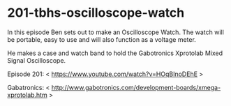 # 201-tbhs-oscilloscope-watch

In this episode Ben sets out to make an Oscilloscope Watch. The watch will be portable, easy to use and will also function as a voltage meter.

He makes a case and watch band to hold the Gabotronics Xprotolab Mixed Signal Oscilloscope.

Episode 201: < https://www.youtube.com/watch?v=HOqBInoDEhE >

Gabatronics: < http://www.gabotronics.com/development-boards/xmega-xprotolab.htm >